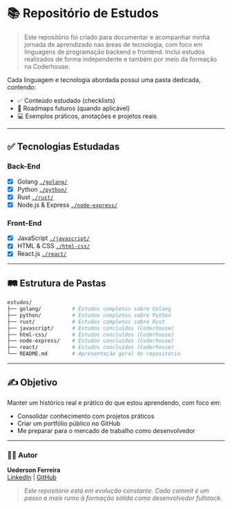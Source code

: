 # 📚 Repositório de Estudos

> Este repositório foi criado para documentar e acompanhar minha jornada de aprendizado nas áreas de tecnologia, com foco em linguagens de programação backend e frontend. Inclui estudos realizados de forma independente e também por meio da formação na Coderhouse.

Cada linguagem e tecnologia abordada possui uma pasta dedicada, contendo:
- ✅ Conteúdo estudado (checklists)
- 📘 Roadmaps futuros (quando aplicável)
- 💻 Exemplos práticos, anotações e projetos reais

---

## ✅ Tecnologias Estudadas
### Back-End
- [x] Golang [`./golang/`](./golang/README.md)
- [x] Python [`./python/`](./python/README.md)
- [x] Rust [`./rust/`](./rust/README.md)
- [x] Node.js & Express [`./node-express/`](./node-express/README.md)

### Front-End
- [x] JavaScript [`./javascript/`](./javascript/README.md)
- [x] HTML & CSS [`./html-css/`](./html-css/README.md)
- [x] React.js [`./react/`](./react/README.md)

---

## 🛤️ Estrutura de Pastas
```bash
estudos/
├── golang/          # Estudos completos sobre Golang
├── python/          # Estudos completos sobre Python
├── rust/            # Estudos completos sobre Rust
├── javascript/      # Estudos concluídos (Coderhouse)
├── html-css/        # Estudos concluídos (Coderhouse)
├── node-express/    # Estudos concluídos (Coderhouse)
├── react/           # Estudos concluídos (Coderhouse)
└── README.md        # Apresentação geral do repositório
```

---

## ✍️ Objetivo
Manter um histórico real e prático do que estou aprendendo, com foco em:
- Consolidar conhecimento com projetos práticos
- Criar um portfólio público no GitHub
- Me preparar para o mercado de trabalho como desenvolvedor

---

### 👨‍💻 Autor
**Uederson Ferreira**  
[LinkedIn](https://www.linkedin.com/in/uederson-ferreira) | [GitHub](https://github.com/uederson-ferreira)

> *Este repositório está em evolução constante. Cada commit é um passo a mais rumo à formação sólida como desenvolvedor fullstack.*
